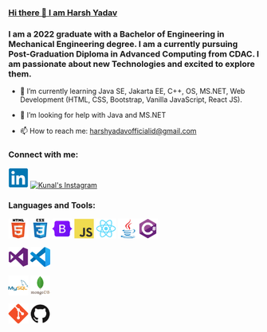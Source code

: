 
### <u> Hi there 👋 I am Harsh Yadav </u>

### I am a 2022 graduate with a Bachelor of Engineering in Mechanical Engineering degree. I am a currently pursuing Post-Graduation Diploma in Advanced Computing from CDAC. I am passionate about  new Technologies and excited to explore them. 


<!-- 🔭 I’m currently working on-->
- 🌱 I’m currently learning Java SE, Jakarta EE, C++, OS, MS.NET, Web Development (HTML, CSS, Bootstrap, Vanilla JavaScript, React JS).
<!--- 👯 I’m looking to collaborate on -->
- 🤔 I’m looking for help with Java and MS.NET
<!--- 💬 Ask me about ...-->
- 📫 How to reach me: harshyadavofficialid@gmail.com
<!---⚡ Fun fact:-->


### Connect with me:

[<img src="https://raw.githubusercontent.com/devicons/devicon/master/icons/linkedin/linkedin-original.svg" alt="Kunal's LinkedIn" width="40" height="40" />](https://linkedin.com/in/HarshYadav30) [<img src="https://raw.githubusercontent.com/rahuldkjain/github-profile-readme-generator/master/src/images/icons/Social/instagram.svg" alt="Kunal's Instagram" width="40" height="40" />](https://instagram.com/harshhvardhhan)

### Languages and Tools:

<img src="https://raw.githubusercontent.com/devicons/devicon/master/icons/html5/html5-original-wordmark.svg" alt="HTML" width="40" height="40" /> <img src="https://raw.githubusercontent.com/devicons/devicon/master/icons/css3/css3-original-wordmark.svg" alt="CSS" width="40" height="40" /> <img src="https://raw.githubusercontent.com/devicons/devicon/master/icons/bootstrap/bootstrap-original.svg" alt="Bootstrap" width="40" height="40" />  <img src="https://raw.githubusercontent.com/devicons/devicon/master/icons/javascript/javascript-original.svg" alt="JavaScript" width="40" height="40" />  <img src="https://raw.githubusercontent.com/devicons/devicon/master/icons/react/react-original.svg" alt="React" width="40" height="40" /> <img src="https://raw.githubusercontent.com/devicons/devicon/master/icons/java/java-original.svg" alt="Java" width="40" height="40" /><img src="https://raw.githubusercontent.com/devicons/devicon/master/icons/csharp/csharp-original.svg" alt="CSharp" width="40" height="40" />

<img src="https://raw.githubusercontent.com/devicons/devicon/master/icons/visualstudio/visualstudio-plain.svg" alt="Visual Studio" width="40" height="40" /> <img src="https://raw.githubusercontent.com/devicons/devicon/master/icons/vscode/vscode-original.svg" alt="VS Code" width="40" height="40" />

<img src="https://raw.githubusercontent.com/devicons/devicon/master/icons/mysql/mysql-original-wordmark.svg" alt="MySQL" width="40" height="40" /> <img src="https://raw.githubusercontent.com/devicons/devicon/master/icons/mongodb/mongodb-original-wordmark.svg" alt="Mongo DB" width="40" height="40" />

<img src="https://raw.githubusercontent.com/devicons/devicon/master/icons/git/git-original.svg" alt="Git" width="40" height="40" /> <img src="https://raw.githubusercontent.com/devicons/devicon/master/icons/github/github-original.svg" alt="GitHub" width="40" height="40" />
